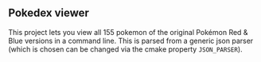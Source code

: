 ## Pokedex viewer
This project lets you view all 155 pokemon of the original Pokémon Red & Blue versions in a command line. This is parsed from a generic json parser (which is chosen can be changed via the cmake property `JSON_PARSER`).
